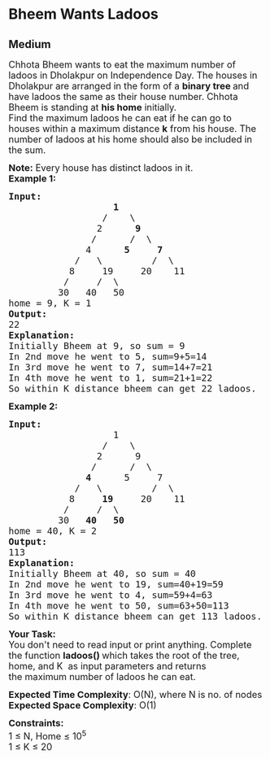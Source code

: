 # Bheem Wants Ladoos
## Medium
<div class="problems_problem_content__Xm_eO"><p><span style="font-size:18px">Chhota Bheem wants to eat the maximum number of ladoos in Dholakpur&nbsp;on Independence Day. The houses in Dholakpur&nbsp;are arranged in the form of a <strong>binary tree </strong>and have ladoos the same as their house number. Chhota Bheem&nbsp;is standing at <strong>his home</strong>&nbsp;initially.&nbsp;<br>
Find the maximum ladoos he can eat if he can go to houses&nbsp;within a maximum distance <strong>k</strong> from his house. The number of ladoos at his home&nbsp;should also be included in the sum.</span></p>

<p><span style="font-size:18px"><strong>Note:</strong> Every&nbsp;house has distinct ladoos in it.&nbsp;</span><br>
<span style="font-size:18px"><strong>Example 1:</strong></span></p>

<pre><span style="font-size:18px"><strong>Input:</strong>
    &nbsp;              <strong>1</strong>
&nbsp; &nbsp; &nbsp; &nbsp; &nbsp; &nbsp; &nbsp; &nbsp;&nbsp;&nbsp;/&nbsp;&nbsp; &nbsp;\
&nbsp; &nbsp; &nbsp; &nbsp; &nbsp; &nbsp; &nbsp;   2&nbsp; &nbsp; &nbsp; <strong>9</strong>
&nbsp; &nbsp; &nbsp; &nbsp; &nbsp; &nbsp;    /&nbsp; &nbsp; &nbsp;&nbsp;/&nbsp;&nbsp;\
&nbsp; &nbsp; &nbsp; &nbsp; &nbsp;     4&nbsp; &nbsp; &nbsp; <strong>5</strong>&nbsp; &nbsp; &nbsp;<strong>7</strong>
&nbsp; &nbsp; &nbsp; &nbsp;     /&nbsp; &nbsp;\&nbsp; &nbsp; &nbsp; &nbsp; &nbsp;/&nbsp; \
&nbsp; &nbsp; &nbsp;      8&nbsp; &nbsp;  19&nbsp; &nbsp; &nbsp;20&nbsp; &nbsp; 11
&nbsp; &nbsp;       /&nbsp; &nbsp; &nbsp;/&nbsp; \
 &nbsp;       30&nbsp; &nbsp;40&nbsp; &nbsp;50
home = 9, K = 1
<strong>Output:</strong>
22
<strong>Explanation:
</strong>Initially Bheem at 9, so sum = 9
In 2nd move he went to 5, sum=9+5=14
In 3rd move he went to 7, sum=14+7=21
In 4th move he went to 1, sum=21+1=22
So within K distance bheem can get 22 ladoos.  </span>
</pre>

<p><span style="font-size:18px"><strong>Example 2:</strong></span></p>

<pre><span style="font-size:18px"><strong>Input:</strong>
    &nbsp;              1
&nbsp; &nbsp; &nbsp; &nbsp; &nbsp; &nbsp; &nbsp; &nbsp;&nbsp;&nbsp;/&nbsp;&nbsp; &nbsp;\
&nbsp; &nbsp; &nbsp; &nbsp; &nbsp; &nbsp; &nbsp;   2&nbsp; &nbsp; &nbsp; 9
&nbsp; &nbsp; &nbsp; &nbsp; &nbsp; &nbsp;    /&nbsp; &nbsp; &nbsp;&nbsp;/&nbsp;&nbsp;\
&nbsp; &nbsp; &nbsp; &nbsp; &nbsp;     <strong>4</strong>&nbsp; &nbsp; &nbsp; 5&nbsp; &nbsp; &nbsp;7
&nbsp; &nbsp; &nbsp; &nbsp;     /&nbsp; &nbsp;\&nbsp; &nbsp; &nbsp; &nbsp; &nbsp;/&nbsp; \
&nbsp; &nbsp; &nbsp;      8&nbsp; &nbsp;  <strong>19</strong>&nbsp; &nbsp; &nbsp;20&nbsp; &nbsp; 11
&nbsp; &nbsp;       /&nbsp; &nbsp; &nbsp;/&nbsp; \
 &nbsp;       30&nbsp; &nbsp;<strong>40</strong>&nbsp; &nbsp;<strong>50</strong>
home = 40, K = 2
<strong>Output:</strong>
113
<strong>Explanation:</strong>
Initially Bheem at 40, so sum = 40
In 2nd move he went to 19, sum=40+19=59
In 3rd move he went to 4, sum=59+4=63
In 4th move he went to 50, sum=63+50=113
So within K distance bheem can get 113 ladoos.</span>
</pre>

<p><span style="font-size:18px"><strong>Your Task:</strong><br>
You don't need to read input or print anything. Complete the function <strong>ladoos() </strong>which takes the root of the&nbsp;tree, home, and K&nbsp; as input parameters and returns the&nbsp;maximum number of ladoos he can eat.</span></p>

<p><span style="font-size:18px"><strong>Expected Time Complexity</strong>: O(N), where N is no. of nodes</span><br>
<span style="font-size:18px"><strong>Expected Space Complexity</strong>: O(1)</span></p>

<p><span style="font-size:18px"><strong>Constraints:</strong><br>
1 ≤ N, Home&nbsp;≤ 10<sup style="">5</sup><br>
1 ≤ K ≤ 20</span></p>
</div>